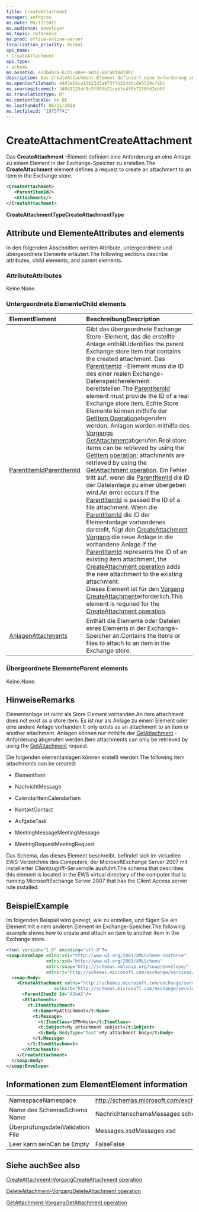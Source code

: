 ```yaml
---
title: CreateAttachment
manager: sethgros
ms.date: 09/17/2015
ms.audience: Developer
ms.topic: reference
ms.prod: office-online-server
localization_priority: Normal
api_name:
- CreateAttachment
api_type:
- schema
ms.assetid: e33b403a-b7d3-48ee-8d24-6b7abf0d70bc
description: Das CreateAttachment-Element definiert eine Anforderung an eine Anlage zu einem Element in der Exchange-Speicher zu erstellen.
ms.openlocfilehash: d403eb5ca15623d3a973f7b224dbcde5529cf1bc
ms.sourcegitcommit: 34041125dc8c5f993b21cebfc4f8b72f0fd2cb6f
ms.translationtype: MT
ms.contentlocale: de-DE
ms.lasthandoff: 06/11/2018
ms.locfileid: "19757741"
---
```

# <a name="createattachment"></a><span data-ttu-id="16cd3-103">CreateAttachment</span><span class="sxs-lookup"><span data-stu-id="16cd3-103">CreateAttachment</span></span>

<span data-ttu-id="16cd3-104">Das **CreateAttachment** -Element definiert eine Anforderung an eine Anlage zu einem Element in der Exchange-Speicher zu erstellen.</span><span class="sxs-lookup"><span data-stu-id="16cd3-104">The **CreateAttachment** element defines a request to create an attachment to an item in the Exchange store.</span></span> 
  
```xml
<CreateAttachment>
   <ParentItemId/>
   <Attachments/>
</CreateAttachment>
```

 <span data-ttu-id="16cd3-105">**CreateAttachmentType**</span><span class="sxs-lookup"><span data-stu-id="16cd3-105">**CreateAttachmentType**</span></span>
## <a name="attributes-and-elements"></a><span data-ttu-id="16cd3-106">Attribute und Elemente</span><span class="sxs-lookup"><span data-stu-id="16cd3-106">Attributes and elements</span></span>

<span data-ttu-id="16cd3-107">In den folgenden Abschnitten werden Attribute, untergeordnete und übergeordnete Elemente erläutert.</span><span class="sxs-lookup"><span data-stu-id="16cd3-107">The following sections describe attributes, child elements, and parent elements.</span></span>
  
### <a name="attributes"></a><span data-ttu-id="16cd3-108">Attribute</span><span class="sxs-lookup"><span data-stu-id="16cd3-108">Attributes</span></span>

<span data-ttu-id="16cd3-109">Keine.</span><span class="sxs-lookup"><span data-stu-id="16cd3-109">None.</span></span>
  
### <a name="child-elements"></a><span data-ttu-id="16cd3-110">Untergeordnete Elemente</span><span class="sxs-lookup"><span data-stu-id="16cd3-110">Child elements</span></span>

|<span data-ttu-id="16cd3-111">**Element**</span><span class="sxs-lookup"><span data-stu-id="16cd3-111">**Element**</span></span>|<span data-ttu-id="16cd3-112">**Beschreibung**</span><span class="sxs-lookup"><span data-stu-id="16cd3-112">**Description**</span></span>|
|:-----|:-----|
|[<span data-ttu-id="16cd3-113">ParentItemId</span><span class="sxs-lookup"><span data-stu-id="16cd3-113">ParentItemId</span></span>](parentitemid.md) <br/> |<span data-ttu-id="16cd3-114">Gibt das übergeordnete Exchange Store-Element, das die erstellte Anlage enthält.</span><span class="sxs-lookup"><span data-stu-id="16cd3-114">Identifies the parent Exchange store item that contains the created attachment.</span></span> <span data-ttu-id="16cd3-115">Das [ParentItemId](parentitemid.md) -Element muss die ID des einer realen Exchange-Datenspeicherelement bereitstellen.</span><span class="sxs-lookup"><span data-stu-id="16cd3-115">The [ParentItemId](parentitemid.md) element must provide the ID of a real Exchange store item.</span></span> <span data-ttu-id="16cd3-116">Echte Store Elemente können mithilfe der [GetItem Operation](getitem-operation.md)abgerufen werden. Anlagen werden mithilfe des [Vorgangs GetAttachment](getattachment-operation.md)abgerufen.</span><span class="sxs-lookup"><span data-stu-id="16cd3-116">Real store items can be retrieved by using the [GetItem operation](getitem-operation.md); attachments are retrieved by using the [GetAttachment operation](getattachment-operation.md).</span></span> <span data-ttu-id="16cd3-117">Ein Fehler tritt auf, wenn die [ParentItemId](parentitemid.md) die ID der Dateianlage zu einer übergeben wird.</span><span class="sxs-lookup"><span data-stu-id="16cd3-117">An error occurs if the [ParentItemId](parentitemid.md) is passed the ID of a file attachment.</span></span> <span data-ttu-id="16cd3-118">Wenn die [ParentItemId](parentitemid.md) die ID der Elementanlage vorhandenes darstellt, fügt den [CreateAttachment Vorgang](createattachment-operation.md) die neue Anlage in die vorhandene Anlage.</span><span class="sxs-lookup"><span data-stu-id="16cd3-118">If the [ParentItemId](parentitemid.md) represents the ID of an existing item attachment, the [CreateAttachment operation](createattachment-operation.md) adds the new attachment to the existing attachment.</span></span>  <br/> <span data-ttu-id="16cd3-119">Dieses Element ist für den [Vorgang CreateAttachment](createattachment-operation.md)erforderlich.</span><span class="sxs-lookup"><span data-stu-id="16cd3-119">This element is required for the [CreateAttachment operation](createattachment-operation.md).</span></span>  <br/> |
|[<span data-ttu-id="16cd3-120">Anlagen</span><span class="sxs-lookup"><span data-stu-id="16cd3-120">Attachments</span></span>](attachments-ex15websvcsotherref.md) <br/> |<span data-ttu-id="16cd3-121">Enthält die Elemente oder Dateien eines Elements in der Exchange-Speicher an.</span><span class="sxs-lookup"><span data-stu-id="16cd3-121">Contains the items or files to attach to an item in the Exchange store.</span></span>  <br/> |
   
### <a name="parent-elements"></a><span data-ttu-id="16cd3-122">Übergeordnete Elemente</span><span class="sxs-lookup"><span data-stu-id="16cd3-122">Parent elements</span></span>

<span data-ttu-id="16cd3-123">Keine.</span><span class="sxs-lookup"><span data-stu-id="16cd3-123">None.</span></span>
  
## <a name="remarks"></a><span data-ttu-id="16cd3-124">Hinweise</span><span class="sxs-lookup"><span data-stu-id="16cd3-124">Remarks</span></span>

<span data-ttu-id="16cd3-125">Elementanlage ist nicht als Store Element vorhanden.</span><span class="sxs-lookup"><span data-stu-id="16cd3-125">An item attachment does not exist as a store item.</span></span> <span data-ttu-id="16cd3-126">Es ist nur als Anlage zu einem Element oder eine andere Anlage vorhanden.</span><span class="sxs-lookup"><span data-stu-id="16cd3-126">It only exists as an attachment to an item or another attachment.</span></span> <span data-ttu-id="16cd3-127">Anlagen können nur mithilfe der [GetAttachment](getattachment.md) -Anforderung abgerufen werden.</span><span class="sxs-lookup"><span data-stu-id="16cd3-127">Item attachments can only be retrieved by using the [GetAttachment](getattachment.md) request.</span></span> 
  
<span data-ttu-id="16cd3-128">Die folgenden elementanlagen können erstellt werden:</span><span class="sxs-lookup"><span data-stu-id="16cd3-128">The following item attachments can be created:</span></span>
  
- <span data-ttu-id="16cd3-129">Element</span><span class="sxs-lookup"><span data-stu-id="16cd3-129">Item</span></span>
    
- <span data-ttu-id="16cd3-130">Nachricht</span><span class="sxs-lookup"><span data-stu-id="16cd3-130">Message</span></span>
    
- <span data-ttu-id="16cd3-131">CalendarItem</span><span class="sxs-lookup"><span data-stu-id="16cd3-131">CalendarItem</span></span>
    
- <span data-ttu-id="16cd3-132">Kontakt</span><span class="sxs-lookup"><span data-stu-id="16cd3-132">Contact</span></span>
    
- <span data-ttu-id="16cd3-133">Aufgabe</span><span class="sxs-lookup"><span data-stu-id="16cd3-133">Task</span></span>
    
- <span data-ttu-id="16cd3-134">MeetingMessage</span><span class="sxs-lookup"><span data-stu-id="16cd3-134">MeetingMessage</span></span>
    
- <span data-ttu-id="16cd3-135">MeetingRequest</span><span class="sxs-lookup"><span data-stu-id="16cd3-135">MeetingRequest</span></span>
    
<span data-ttu-id="16cd3-136">Das Schema, das dieses Element beschreibt, befindet sich im virtuellen EWS-Verzeichnis des Computers, der MicrosoftExchange Server 2007 mit installierter Clientzugriff-Serverrolle ausführt.</span><span class="sxs-lookup"><span data-stu-id="16cd3-136">The schema that describes this element is located in the EWS virtual directory of the computer that is running MicrosoftExchange Server 2007 that has the Client Access server role installed.</span></span>
  
## <a name="example"></a><span data-ttu-id="16cd3-137">Beispiel</span><span class="sxs-lookup"><span data-stu-id="16cd3-137">Example</span></span>

<span data-ttu-id="16cd3-138">Im folgenden Beispiel wird gezeigt, wie zu erstellen, und fügen Sie ein Element mit einem anderen Element im Exchange-Speicher.</span><span class="sxs-lookup"><span data-stu-id="16cd3-138">The following example shows how to create and attach an item to another item in the Exchange store.</span></span>
  
```XML
<?xml version="1.0" encoding="utf-8"?>
<soap:Envelope xmlns:xsi="http://www.w3.org/2001/XMLSchema-instance"
               xmlns:xsd="http://www.w3.org/2001/XMLSchema"
               xmlns:soap="http://schemas.xmlsoap.org/soap/envelope/"
               xmlns:t="http://schemas.microsoft.com/exchange/services/2006/types">
  <soap:Body>
    <CreateAttachment xmlns="http://schemas.microsoft.com/exchange/services/2006/messages" 
                  xmlns:t="http://schemas.microsoft.com/exchange/services/2006/types">
      <ParentItemId Id="ASkAS"/>
      <Attachments>
        <t:ItemAttachment>
          <t:Name>MyAttachment</t:Name>
          <t:Message>
            <t:ItemClass>IPM>Note</t:ItemClass>
            <t:Subject>My attachment subject</t:Subject>
            <t:Body BodyType="Text">My attachment body</t:Body>
          </t:Message>
        </t:ItemAttachment>
      </Attachments>
    </CreateAttachment>
  </soap:Body>
</soap:Envelope>
```

## <a name="element-information"></a><span data-ttu-id="16cd3-139">Informationen zum Element</span><span class="sxs-lookup"><span data-stu-id="16cd3-139">Element information</span></span>

|||
|:-----|:-----|
|<span data-ttu-id="16cd3-140">Namespace</span><span class="sxs-lookup"><span data-stu-id="16cd3-140">Namespace</span></span>  <br/> |http://schemas.microsoft.com/exchange/services/2006/messages  <br/> |
|<span data-ttu-id="16cd3-141">Name des Schemas</span><span class="sxs-lookup"><span data-stu-id="16cd3-141">Schema Name</span></span>  <br/> |<span data-ttu-id="16cd3-142">Nachrichtenschema</span><span class="sxs-lookup"><span data-stu-id="16cd3-142">Messages schema</span></span>  <br/> |
|<span data-ttu-id="16cd3-143">Überprüfungsdatei</span><span class="sxs-lookup"><span data-stu-id="16cd3-143">Validation File</span></span>  <br/> |<span data-ttu-id="16cd3-144">Messages.xsd</span><span class="sxs-lookup"><span data-stu-id="16cd3-144">Messages.xsd</span></span>  <br/> |
|<span data-ttu-id="16cd3-145">Leer kann sein</span><span class="sxs-lookup"><span data-stu-id="16cd3-145">Can be Empty</span></span>  <br/> |<span data-ttu-id="16cd3-146">False</span><span class="sxs-lookup"><span data-stu-id="16cd3-146">False</span></span>  <br/> |
   
## <a name="see-also"></a><span data-ttu-id="16cd3-147">Siehe auch</span><span class="sxs-lookup"><span data-stu-id="16cd3-147">See also</span></span>



[<span data-ttu-id="16cd3-148">CreateAttachment-Vorgang</span><span class="sxs-lookup"><span data-stu-id="16cd3-148">CreateAttachment operation</span></span>](createattachment-operation.md)
  
[<span data-ttu-id="16cd3-149">DeleteAttachment-Vorgang</span><span class="sxs-lookup"><span data-stu-id="16cd3-149">DeleteAttachment operation</span></span>](deleteattachment-operation.md)
  
[<span data-ttu-id="16cd3-150">GetAttachment-Vorgang</span><span class="sxs-lookup"><span data-stu-id="16cd3-150">GetAttachment operation</span></span>](getattachment-operation.md)

